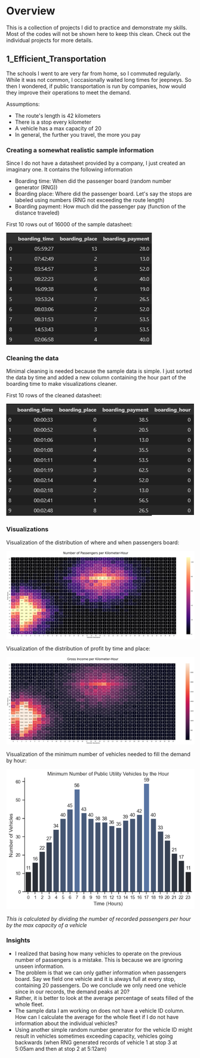 # Overview
This is a collection of projects I did to practice and demonstrate my skills. Most of the codes will not be shown here to keep this clean. Check out the individual projects for more details.
## 1_Efficient_Transportation
The schools I went to are very far from home, so I commuted regularly. While it was not common, I occasionally waited long times for jeepneys. So then I wondered, if public transportation is run by companies, how would they improve their operations to meet the demand.

Assumptions:
- The route's length is 42 kilometers
- There is a stop every kilometer
- A vehicle has a max capacity of 20
- In general, the further you travel, the more you pay
### Creating a somewhat realistic sample information
Since I do not have a datasheet provided by a company, I just created an imaginary one. It contains the following information
- Boarding time: When did the passenger board (random number generator (RNG))
- Boarding place: Where did the passenger board. Let's say the stops are labeled using numbers (RNG not exceeding the route length)
- Boarding payment: How much did the passenger pay (function of the distance traveled)

First 10 rows out of 16000 of the sample datasheet:

![dataframe](images/1_df.png)
### Cleaning the data
Minimal cleaning is needed because the sample data is simple. I just sorted the data by time and added a new column containing the hour part of the boarding time to make visualizations cleaner.

First 10 rows of the cleaned datasheet:

![cleaned_dataframe](images/1_df_cleaned.png)
### Visualizations
Visualization of the distribution of where and when passengers board:

![passenger_distribution](images/1_passenger.png)

Visualization of the distribution of profit by time and place:

![income_distribution](images/1_income.png)

Visualization of the minimum number of vehicles needed to fill the demand by hour:

![minimum_number](images/1_minimum.png)

*This is calculated by dividing the number of recorded passengers per hour by the max capacity of a vehicle*

### Insights
- I realized that basing how many vehicles to operate on the previous number of passengers is a mistake. This is because we are ignoring unseen information.
- The problem is that we can only gather information when passengers board. Say we field one vehicle and it is always full at every stop, containing 20 passengers. Do we conclude we only need one vehicle since in our records, the demand peaks at 20?
- Rather, it is better to look at the average percentage of seats filled of the whole fleet. 
- The sample data I am working on does not have a vehicle ID column. How can I calculate the average for the whole fleet if I do not have information about the individual vehicles?
- Using another simple random number generator for the vehicle ID might result in vehicles sometimes exceeding capacity, vehicles going backwards (when RNG generated records of vehicle 1 at stop 3 at 5:05am and then at stop 2 at 5:12am)
